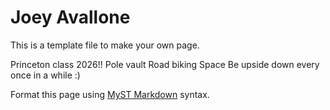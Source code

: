 # Joey Avallone
This is a template file to make your own page.

Princeton class 2026!!
Pole vault
Road biking
Space
Be upside down every once in a while :)

Format this page using [MyST Markdown](https://jupyterbook.org/en/stable/content/index.html) syntax.
